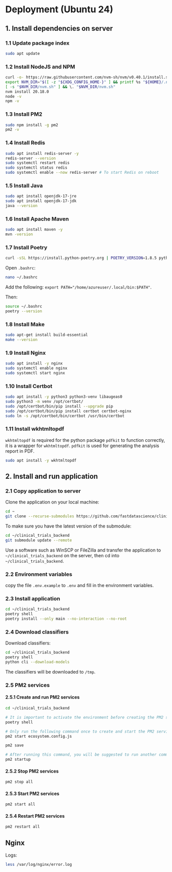 # Deployment (Ubuntu 24)

## 1. Install dependencies on server

### 1.1 Update package index

```bash
sudo apt update
```

### 1.2 Install NodeJS and NPM

```bash
curl -o- https://raw.githubusercontent.com/nvm-sh/nvm/v0.40.1/install.sh | bash
export NVM_DIR="$([ -z "${XDG_CONFIG_HOME-}" ] && printf %s "${HOME}/.nvm" || printf %s "${XDG_CONFIG_HOME}/nvm")"
[ -s "$NVM_DIR/nvm.sh" ] && \. "$NVM_DIR/nvm.sh"
nvm install 20.18.0
node -v
npm -v
```

### 1.3 Install PM2

```bash
sudo npm install -g pm2
pm2 -v
```

### 1.4 Install Redis

```bash
sudo apt install redis-server -y
redis-server --version
sudo systemctl restart redis
sudo systemctl status redis
sudo systemctl enable --now redis-server # To start Redis on reboot
```

### 1.5 Install Java

```bash
sudo apt install openjdk-17-jre
sudo apt install openjdk-17-jdk
java --version
```

### 1.6 Install Apache Maven

```bash
sudo apt install maven -y
mvn -version
```

### 1.7 Install Poetry

```bash
curl -sSL https://install.python-poetry.org | POETRY_VERSION=1.8.5 python3 -
```

Open `.bashrc`:

```bash
nano ~/.bashrc
```

Add the following: `export PATH="/home/azureuser/.local/bin:$PATH"`.

Then:

```bash
source ~/.bashrc
poetry --version
```

### 1.8 Install Make

```bash
sudo apt-get install build-essential
make --version
```

### 1.9 Install Nginx

```bash
sudo apt install -y nginx
sudo systemctl enable nginx
sudo systemctl start nginx
```

### 1.10 Install Certbot

```bash
sudo apt install -y python3 python3-venv libaugeas0
sudo python3 -m venv /opt/certbot/
sudo /opt/certbot/bin/pip install --upgrade pip
sudo /opt/certbot/bin/pip install certbot certbot-nginx
sudo ln -s /opt/certbot/bin/certbot /usr/bin/certbot
```

### 1.11 Install wkhtmltopdf

`wkhtmltopdf` is required for the python package `pdfkit` to function correctly, it is a wrapper for `wkhtmltopdf`.
`pdfkit` is used for generating the analysis report in PDF.

```bash
sudo apt install -y wkhtmltopdf
```

## 2. Install and run application

### 2.1 Copy application to server

Clone the application on your local machine:

```bash
cd ~
git clone --recurse-submodules https://github.com/fastdatascience/clinical_trial_risk_v2_public/tree/main/src/back_end
```

To make sure you have the latest version of the submodule:

```bash
cd ~/clinical_trials_backend
git submodule update --remote
```

Use a software such as WinSCP or FileZilla and transfer the application to `~/clinical_trials_backend` on the server,
then cd into `~/clinical_trials_backend`.

### 2.2 Environment variables

copy the file `.env.example` to `.env` and fill in the environment variables.

### 2.3 Install application

```bash
cd ~/clinical_trials_backend
poetry shell
poetry install --only main --no-interaction --no-root
```

### 2.4 Download classifiers

Download classifiers:

```bash
cd ~/clinical_trials_backend
poetry shell
python cli --download-models
```

The classifiers will be downloaded to `/tmp`.

### 2.5 PM2 services

#### 2.5.1 Create and run PM2 services

```bash
cd ~/clinical_trials_backend

# It is important to activate the environment before creating the PM2 services
poetry shell

# Only run the following command once to create and start the PM2 services
pm2 start ecosystem.config.js

pm2 save

# After running this command, you will be suggested to run another command for automatic startup with systemd
pm2 startup
```

#### 2.5.2 Stop PM2 services

```bash
pm2 stop all
```

#### 2.5.3 Start PM2 services

```bash
pm2 start all
```

#### 2.5.4 Restart PM2 services

```bash
pm2 restart all
```

## Nginx

Logs:

```bash
less /var/log/nginx/error.log
```

